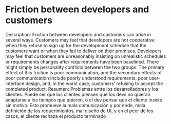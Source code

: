 # Friction between developers and customers

Description: Friction between developers and customers can arise in several ways. Customers may feel that developers are not cooperative when they refuse to sign up for the development schedule that the customers want or when they fail to deliver on their promises. Developers may feel that customers are unreasonably insisting on unrealistic schedules or requirements changes after requirements have been baselined. There might simply be personality conflicts between the two groups. The primary effect of this friction is poor communication, and the secondary effects of poor communication include poorly understood requirements, poor user-interface design, and, in the worst case, customers’ refusing to accept the completed product.
Resumen: Problemas entre los desarrolladores y los clientes. Puede ser que los clientes piensen que los devs no quieran adaptarse a los tiempos que quieren, o el dev pensar que el cliente insiste sin motivo. Esto promueve la mala comunicación y por ende, mala definición de los requerimientos, mal diseño de UI, y en el peor de los casos, el cliente rechaza el producto terminado